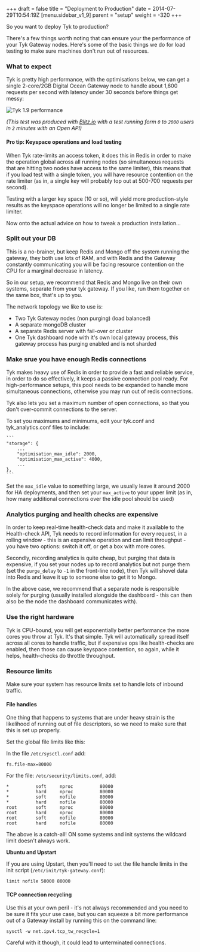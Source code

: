 +++
draft = false
title = "Deployment to Production"
date = 2014-07-29T10:54:19Z
[menu.sidebar_v1_9]
    parent = "setup"
    weight = -320
+++

So you want to deploy Tyk to production?

There's a few things worth noting that can ensure your the performance of your Tyk Gateway nodes. Here's some of the basic things we do for load testing to make sure machines don't run out of resources.

### What to expect

Tyk is pretty high performance, with the optimisations below, we can get a single 2-core/2GB Digital Ocean Gateway node to handle about 1,600 requests per second with latency under 30 seconds before things get messy:

![Tyk 1.9 performance](/assets/img/v1.9.load-test.png "Tyk 1.9 performance benchmarks")

*(This test was produced with [Blitz.io](http://blitz.io) with a test running form `0` to `2000` users in `2` minutes with an Open API)*

#### Pro tip: Keyspace operations and load testing

When Tyk rate-limits an access token, it does this in Redis in order to make the operation global across all running nodes (so simultaneous requests that are hitting two nodes have access to the same limiter), this means that if you load test with a single token, you will have resource contention on the rate limiter (as in, a single key will probably top out at 500-700 requests per second).

Testing with a larger key space (10 or so), will yield more production-style results as the keyspace operations will no longer be limited to a single rate limiter.

Now onto the actual advice on how to tweak a production installation...

### Split out your DB

This is a no-brainer, but keep Redis and Mongo off the system running the gateway, they both use lots of RAM, and with Redis and the Gateway constantly communicating you will be facing resource contention on the CPU for a marginal decrease in latency.

So in our setup, we recommend that Redis and Mongo live on their own systems, separate from your tyk gateway. If you like, run them together on the same box, that's up to you.

The network topology we like to use is:

- Two Tyk Gateway nodes (non purging) (load balanced)
- A separate mongoDB cluster
- A separate Redis server with fail-over or cluster
- One Tyk dashboard node with it's own local gateway process, this gateway process has purging enabled and is not sharded

### Make srue you have enough Redis connections

Tyk makes heavy use of Redis in order to provide a fast and reliable service, in order to do so effectively, it keeps a passive connection pool ready. For high-performance setups, this pool needs to be expanded to handle more simultaneous connections, otherwise you may run out of redis connections.

Tyk also lets you set a maximum number of open connections, so that you don't over-commit connections to the server.

To set you maximums and minimums, edit your tyk.conf and tyk_analytics.conf files to include:
	
	```
	"storage": {
        ...
        "optimisation_max_idle": 2000,
        "optimisation_max_active": 4000,
        ...
    },
    ```

Set the `max_idle` value to something large, we usually leave it around 2000 for HA deployments, and then set your `max_active` to your upper limit (as in, how many additional connections over the idle pool should be used)

### Analytics purging and health checks are expensive

In order to keep real-time health-check data and make it available to the Health-check API, Tyk needs to record information for every request, in a rolling window - this is an expensive operation and can limit throughput - you have two options: switch it off, or get a box with more cores.

Secondly, recording analytics is quite cheap, but purging that data is expensive, if you set your nodes up to record analytics but not purge them (set the `purge_delay` to `-1` in the front-line node), then Tyk will shovel data into Redis and leave it up to someone else to get it to Mongo.

In the above case, we recommend that a separate node is responsible solely for purging (usually installed alongside the dashboard - this can then also be the node the dashboard communicates with).

### Use the right hardware

Tyk is CPU-bound, you will get exponentially better performance the more cores you throw at Tyk. It's that simple. Tyk will automatically spread itself across all cores to handle traffic, but if expensive ops like health-checks are enabled, then those can cause keyspace contention, so again, while it helps, health-checks do throttle throughput.

### Resource limits

Make sure your system has resource limits set to handle lots of inbound traffic.

#### File handles

One thing that happens to systems that are under heavy strain is the likelihood of running out of file descriptors, so we need to make sure that this is set up properly.

Set the global file limits like this:

In the file `/etc/sysctl.conf` add:

```
fs.file-max=80000
```

For the file: `/etc/security/limits.conf`, add: 

```
*          soft     nproc          80000
*          hard     nproc          80000
*          soft     nofile         80000
*          hard     nofile         80000
root       soft     nproc          80000
root       hard     nproc          80000
root       soft     nofile         80000
root       hard     nofile         80000
```

The above is a catch-all! ON some systems and init systems the wildcard limit doesn't always work.

**Ubuntu and Upstart**

If you are using Upstart, then you'll need to set the file handle limits in the init script (`/etc/init/tyk-gateway.conf`):

```
limit nofile 50000 80000
```

#### TCP connection recycling

Use this at your own peril - it's not always recommended and you need to be sure it fits your use case, but you can squeeze a bit more performance out of a Gateway install by running this on the command line:

	sysctl -w net.ipv4.tcp_tw_recycle=1

Careful with it though, it could lead to unterminated connections.
